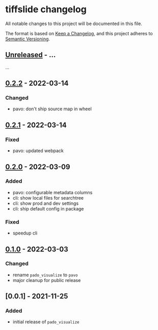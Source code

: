 # tiffslide changelog

All notable changes to this project will be documented in this file.

The format is based on [Keep a Changelog](https://keepachangelog.com/en/1.0.0/),
and this project adheres to [Semantic Versioning](https://semver.org/spec/v2.0.0.html).

## [Unreleased] - ...
...

## [0.2.2] - 2022-03-14
### Changed
- pavo: don't ship source map in wheel

## [0.2.1] - 2022-03-14
### Fixed
- pavo: updated webpack

## [0.2.0] - 2022-03-09
### Added
- pavo: configurable metadata columns
- cli: show local files for searchtree
- cli: show prod and dev settings
- cli: ship default config in package

### Fixed
- speedup cli

## [0.1.0] - 2022-03-03
### Changed
- rename `pado_visualize` to `pavo`
- major cleanup for public release

## [0.0.1] - 2021-11-25
### Added
- initial release of `pado_visualize`


[Unreleased]: https://github.com/bayer-int/pathdrive-pavo/compare/v0.2.2...HEAD
[0.2.2]: https://github.com/bayer-int/pathdrive-pavo/compare/v0.2.1...v0.2.2
[0.2.1]: https://github.com/bayer-int/pathdrive-pavo/compare/v0.2.0...v0.2.1
[0.2.0]: https://github.com/bayer-int/pathdrive-pavo/compare/v0.1.0...v0.2.0
[0.1.0]: https://github.com/bayer-int/pathdrive-pavo/compare/v0.0.2...v0.1.0
[0.0.2]: https://github.com/bayer-int/pathdrive-pavo/tree/v0.0.2
